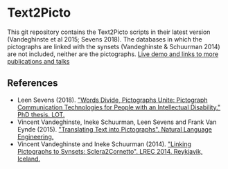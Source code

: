 # Text2Picto

This git repository contains the Text2Picto scripts in their latest version (Vandeghinste et al 2015; Sevens 2018). The databases in which the pictographs are linked with the synsets (Vandeghinste & Schuurman 2014) are not included, neither are the pictographs.
[Live demo and links to more publications and talks](http://picto.ccl.kuleuven.be/)



## References
- Leen Sevens (2018). ["Words Divide, Pictographs Unite: Pictograph Communication Technologies for People with an Intellectual Disability." PhD thesis. LOT.](https://www.lotpublications.nl/words-divide-pictographs-unite-pictograph-communication-technologies-for-people-with-an-intellectual-disability)
- Vincent Vandeghinste, Ineke Schuurman, Leen Sevens and Frank Van Eynde (2015). ["Translating Text into Pictographs". Natural Language  Engineering.](http://dx.doi.org/10.1017/S135132491500039X)
- Vincent Vandeghinste and Ineke Schuurman (2014). ["Linking Pictographs to Synsets: Sclera2Cornetto". LREC 2014. Reykjavik, Iceland.](http://www.lrec-conf.org/proceedings/lrec2014/pdf/189_Paper.pdf)
